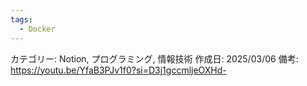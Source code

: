 ```yaml
---
tags:
  - Docker
---
```



カテゴリー: Notion, プログラミング, 情報技術
作成日: 2025/03/06
備考: https://youtu.be/YfaB3PJv1f0?si=D3j1gccmljeOXHd-